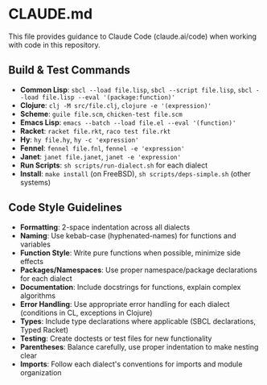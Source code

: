 # CLAUDE.md

This file provides guidance to Claude Code (claude.ai/code) when working with code in this repository.

## Build & Test Commands
- **Common Lisp**: `sbcl --load file.lisp`, `sbcl --script file.lisp`, `sbcl --load file.lisp --eval '(package:function)'`
- **Clojure**: `clj -M src/file.clj`, `clojure -e '(expression)'`
- **Scheme**: `guile file.scm`, `chicken-test file.scm`
- **Emacs Lisp**: `emacs --batch --load file.el --eval '(function)'`
- **Racket**: `racket file.rkt`, `raco test file.rkt` 
- **Hy**: `hy file.hy`, `hy -c 'expression'`
- **Fennel**: `fennel file.fnl`, `fennel -e 'expression'`
- **Janet**: `janet file.janet`, `janet -e 'expression'`
- **Run Scripts**: `sh scripts/run-dialect.sh` for each dialect
- **Install**: `make install` (on FreeBSD), `sh scripts/deps-simple.sh` (other systems)

## Code Style Guidelines
- **Formatting**: 2-space indentation across all dialects
- **Naming**: Use kebab-case (hyphenated-names) for functions and variables
- **Function Style**: Write pure functions when possible, minimize side effects
- **Packages/Namespaces**: Use proper namespace/package declarations for each dialect
- **Documentation**: Include docstrings for functions, explain complex algorithms
- **Error Handling**: Use appropriate error handling for each dialect (conditions in CL, exceptions in Clojure)
- **Types**: Include type declarations where applicable (SBCL declarations, Typed Racket)
- **Testing**: Create doctests or test files for new functionality
- **Parentheses**: Balance carefully, use proper indentation to make nesting clear
- **Imports**: Follow each dialect's conventions for imports and module organization